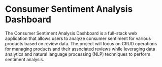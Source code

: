 # Consumer Sentiment Analysis Dashboard
The Consumer Sentiment Analysis Dashboard is a full-stack web application that allows users to analyze consumer sentiment for various products based on review data. 
The project will focus on CRUD operations for managing products and their associated reviews while leveraging data analytics and natural language processing (NLP) techniques to perform sentiment analysis.

